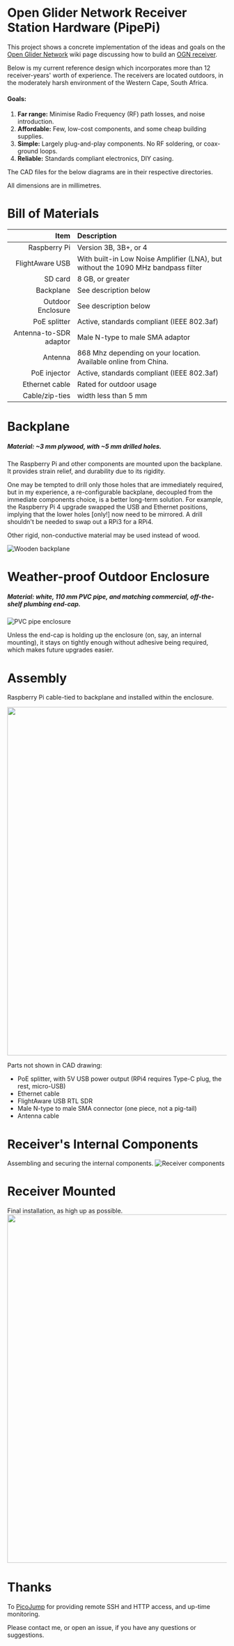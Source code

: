 # Open Glider Network Receiver Station Hardware (PipePi)

This project shows a concrete implementation of the ideas and goals on the 
[Open Glider Network](https://www.glidernet.org/) wiki page discussing how to build an 
[OGN receiver](http://wiki.glidernet.org/ogn-receiver-hardware-and-software#hardware).

Below is my current reference design which incorporates more than 12 receiver-years'
worth of experience.
The receivers are located outdoors, in the moderately harsh environment of the Western Cape,
South Africa.

#### Goals:

1. **Far range:** Minimise Radio Frequency (RF) path losses, and noise introduction.
1. **Affordable:** Few, low-cost components, and some cheap building supplies.
1. **Simple:** Largely plug-and-play components.  No RF soldering, or coax-ground loops.
1. **Reliable:**  Standards compliant electronics, DIY casing.


The CAD files for the below diagrams are in their respective directories.

All dimensions are in millimetres.

# Bill of Materials

Item   | Description
---: | :---
Raspberry Pi | Version 3B, 3B+, or 4
FlightAware USB	| With built-in Low Noise Amplifier (LNA), but without the 1090 MHz bandpass filter
SD card | 8 GB, or greater
Backplane | See description below
Outdoor Enclosure | See description below
PoE splitter | Active, standards compliant (IEEE 802.3af)
Antenna-to-SDR adaptor | Male N-type to male SMA adaptor
Antenna | 868 Mhz depending on your location. Available online from China.
PoE injector | Active, standards compliant (IEEE 802.3af)
Ethernet cable | Rated for outdoor usage
Cable/zip-ties | width less than 5 mm


# Backplane

##### Material: ~3 mm plywood, with ~5 mm drilled holes.

The Raspberry Pi and other components are mounted upon the backplane.
It provides strain relief, and durability due to its rigidity.

One may be tempted to drill only those holes that are immediately required, but in my experience,
a re-configurable backplane, decoupled from the immediate components choice, is a better long-term solution.
For example, the Raspberry Pi 4 upgrade swapped the USB and Ethernet positions,
implying that the lower holes [only!] now need to be mirrored.
A drill shouldn't be needed to swap out a RPi3 for a RPi4.

Other rigid, non-conductive material may be used instead of wood.

![Wooden backplane](backplane/backplane.png)


# Weather-proof Outdoor Enclosure
##### Material: white, 110 mm PVC pipe, and matching commercial, off-the-shelf plumbing end-cap.

![PVC pipe enclosure](enclosure/enclosure.png)

Unless the end-cap is holding up the enclosure (on, say, an internal mounting),
it stays on tightly enough without adhesive being required, which makes future upgrades easier.


# Assembly

Raspberry Pi cable-tied to backplane and installed within the enclosure.

<img src="assy/all.png" height="800">

Parts not shown in CAD drawing:

* PoE splitter, with 5V USB power output (RPi4 requires Type-C plug, the rest, micro-USB)
* Ethernet cable
* FlightAware USB RTL SDR
* Male N-type to male SMA connector (one piece, not a pig-tail)
* Antenna cable


# Receiver's Internal Components
Assembling and securing the internal components.
![Receiver components](assy/rx_int.jpg)


# Receiver Mounted
Final installation, as high up as possible.
<img src="assy/rx.jpg" height="800">


# Thanks

To [PicoJump](https://www.picojump.com) for providing remote SSH and HTTP access, and up-time monitoring.


Please contact me, or open an issue, if you have any questions or suggestions.

